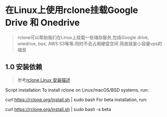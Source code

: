 # 在Linux上使用rclone挂载Google Drive 和 Onedrive

> rclone可以帮助我们在Linux上挂载一些储存服务,包括Google drive, onedrive, box, AWS S3等等.同时不会占用硬盘空间
>简直就是小容量vps的福音

## 1.0 安装依赖
>参考[rclone Linux 安装描述](https://rclone.org/install/)

Script installation
To install rclone on Linux/macOS/BSD systems, run:

curl https://rclone.org/install.sh | sudo bash
For beta installation, run:

curl https://rclone.org/install.sh | sudo bash -s beta